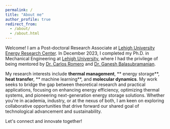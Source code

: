 ```yaml
---
permalink: /
title: "About me"
author_profile: true
redirect_from: 
  - /about/
  - /about.html
---
```


Welcome! I am a Post-doctoral Research Associate at [Lehigh University Energy Research Center](https://www.lehigh.edu/energy/). In December 2023, I completed my Ph.D. in Mechanical Engineering at [Lehigh University](https://www2.lehigh.edu/), where I had the privilege of being mentored by [Dr. Carlos Romero](https://engineering.lehigh.edu/faculty/carlos-e-romero) and [Dr. Ganesh Balasubramanian](https://scholar.google.com/citations?user=QGBm7KoAAAAJ&hl=en). 

My research interests include **thermal management**, ** energy storage**, **heat transfer**, ** machine learning**, and **molecular dynamics**. My work seeks to bridge the gap between theoretical research and practical applications, focusing on enhancing energy efficiency, optimizing thermal systems, and pioneering next-generation energy storage solutions. Whether you're in academia, industry, or at the nexus of both, I am keen on exploring collaborative opportunities that drive forward our shared goal of technological advancement and sustainability.

Let's connect and innovate together!



<!---
For more details of my background, you can find my CV here: [CV]
-->
